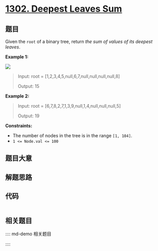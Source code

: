 # [1302. Deepest Leaves Sum](https://leetcode.com/problems/deepest-leaves-sum)

## 题目

Given the `root` of a binary tree, return _the sum of values of its deepest
leaves_.



**Example 1:**

![](https://assets.leetcode.com/uploads/2019/07/31/1483_ex1.png)

> Input: root = [1,2,3,4,5,null,6,7,null,null,null,null,8]
> 
> Output: 15

**Example 2:**

> Input: root = [6,7,8,2,7,1,3,9,null,1,4,null,null,null,5]
> 
> Output: 19

**Constraints:**

  * The number of nodes in the tree is in the range `[1, 104]`.
  * `1 <= Node.val <= 100`


## 题目大意

## 解题思路

## 代码

```javascript

```

## 相关题目

:::: md-demo 相关题目

::::

